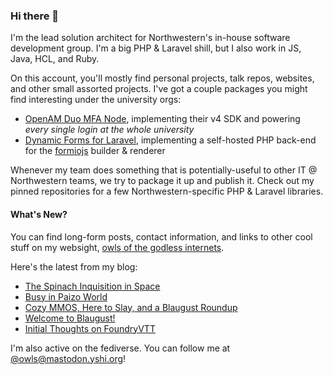 ### Hi there 👋
I'm the lead solution architect for Northwestern's in-house software development group. I'm a big PHP & Laravel shill, but I also work in JS, Java, HCL, and Ruby.

On this account, you'll mostly find personal projects, talk repos, websites, and other small assorted projects. I've got a couple packages you might find interesting under the university orgs:

- [OpenAM Duo MFA Node](https://github.com/NUIT-ISO/duo-universal-prompt-auth-node), implementing their v4 SDK and powering *every single login at the whole university*
- [Dynamic Forms for Laravel](https://github.com/NIT-Administrative-Systems/dynamic-forms), implementing a self-hosted PHP back-end for the [formiojs](https://github.com/formio/formio.js/) builder & renderer

Whenever my team does something that is potentially-useful to other IT @ Northwestern teams, we try to package it up and publish it. Check out my pinned repositories for a few Northwestern-specific PHP & Laravel libraries.

#### What's New?
You can find long-form posts, contact information, and links to other cool stuff on my websight, [owls of the godless internets](https://godless-internets.org).

Here's the latest from my blog:

<!-- BLOG-POST-LIST:START -->
- [The Spinach Inquisition in Space](https://godless-internets.org/2024/08/04/the-spinach-inquisition-in-space)
- [Busy in Paizo World](https://godless-internets.org/2024/08/03/busy-in-paizo-world)
- [Cozy MMOS, Here to Slay, and a Blaugust Roundup](https://godless-internets.org/2024/08/02/cozy-mmos-here-to-slay-and-a-blaugust-roundup)
- [Welcome to Blaugust!](https://godless-internets.org/2024/08/01/welcome-to-blaugust)
- [Initial Thoughts on FoundryVTT](https://godless-internets.org/2024/07/15/initial-thoughts-on-foundryvtt)
<!-- BLOG-POST-LIST:END -->

I'm also active on the fediverse. You can follow me at [@owls@mastodon.yshi.org](https://mastodon.yshi.org/@owls)!
